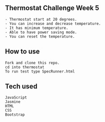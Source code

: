 ## Thermostat Challenge Week 5
```
- Thermostat start at 20 degrees.
- You can increase and decrease temperature.
- It has minimum temperature.
- Able to have power saving mode.
- You can reset the temperature.
```

## How to use
```
Fork and clone this repo.
cd into thermostat
To run test type SpecRunner.html
```


## Tech used
```
JavaScript
Jasmine
HTML
CSS
Bootstrap
```
